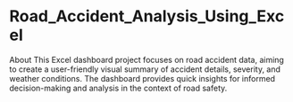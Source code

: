 # Road_Accident_Analysis_Using_Excel
About This Excel dashboard project focuses on road accident data, aiming to create a user-friendly visual summary of accident details, severity, and weather conditions. The dashboard provides quick insights for informed decision-making and analysis in the context of road safety.
